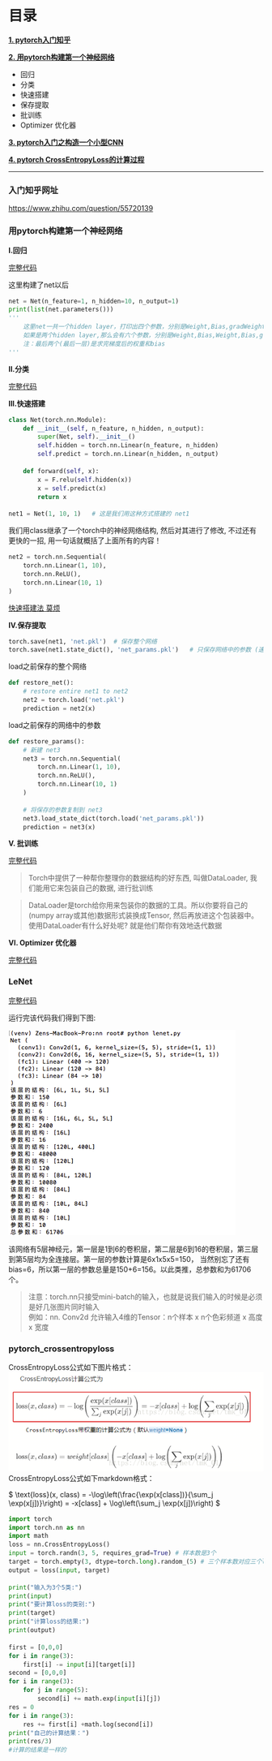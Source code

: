 # 目录

[**1. pytorch入门知乎**](#入门知乎网址)

[**2. 用pytorch构建第一个神经网络**](#用pytorch构建第一个神经网络)

 - 回归
 - 分类
 - 快速搭建
 - 保存提取
 - 批训练
 - Optimizer 优化器

[**3. pytorch入门之构造一个小型CNN**](#lenet)

[**4. pytorch CrossEntropyLoss的计算过程**](#pytorch_crossentropyloss)


---

### 入门知乎网址

https://www.zhihu.com/question/55720139

### 用pytorch构建第一个神经网络

**I.回归**

[完整代码](simple_regression.py)

这里构建了net以后
```python
net = Net(n_feature=1, n_hidden=10, n_output=1)
print(list(net.parameters()))
'''
    这里net一共一个hidden layer，打印出四个参数，分别是Weight,Bias,gradWeight,GradBias
    如果是两个hidden layer,那么会有六个参数，分别是Weight,Bias,Weight,Bias,gradWeight,GradBias
    注：最后两个(最后一层)是求完梯度后的权重和bias
'''
```
**II.分类**

[完整代码](simple_classifier.py)

**III.快速搭建**
```python
class Net(torch.nn.Module):
    def __init__(self, n_feature, n_hidden, n_output):
        super(Net, self).__init__()
        self.hidden = torch.nn.Linear(n_feature, n_hidden)
        self.predict = torch.nn.Linear(n_hidden, n_output)

    def forward(self, x):
        x = F.relu(self.hidden(x))
        x = self.predict(x)
        return x

net1 = Net(1, 10, 1)   # 这是我们用这种方式搭建的 net1
```
我们用class继承了一个torch中的神经网络结构, 然后对其进行了修改, 不过还有更快的一招, 用一句话就概括了上面所有的内容！
```python
net2 = torch.nn.Sequential(
    torch.nn.Linear(1, 10),
    torch.nn.ReLU(),
    torch.nn.Linear(10, 1)
)
```
[快速搭建法 莫烦](https://morvanzhou.github.io/tutorials/machine-learning/torch/3-03-fast-nn/)

**IV.保存提取**
```python
torch.save(net1, 'net.pkl')  # 保存整个网络
torch.save(net1.state_dict(), 'net_params.pkl')   # 只保存网络中的参数 (速度快, 占内存少)
```
load之前保存的整个网络
```python
def restore_net():
    # restore entire net1 to net2
    net2 = torch.load('net.pkl')
    prediction = net2(x)
```
load之前保存的网络中的参数
```python
def restore_params():
    # 新建 net3
    net3 = torch.nn.Sequential(
        torch.nn.Linear(1, 10),
        torch.nn.ReLU(),
        torch.nn.Linear(10, 1)
    )

    # 将保存的参数复制到 net3
    net3.load_state_dict(torch.load('net_params.pkl'))
    prediction = net3(x)
```
**V. 批训练**

[完整代码](batch_train.py)

> Torch中提供了一种帮你整理你的数据结构的好东西, 叫做DataLoader, 我们能用它来包装自己的数据, 进行批训练<br>

> DataLoader是torch给你用来包装你的数据的工具。所以你要将自己的(numpy array或其他)数据形式装换成Tensor, 然后再放进这个包装器中。使用DataLoader有什么好处呢? 就是他们帮你有效地迭代数据<br>


**VI. Optimizer 优化器**

[完整代码](optimizer.py)

### LeNet

[完整代码](lenet.py)

运行完该代码我们得到下图:

![pic1](pic1.png)

该网络有5层神经元，第一层是1到6的卷积层，第二层是6到16的卷积层，第三层到第5层均为全连接层。第一层的参数计算是6x1x5x5=150，
当然别忘了还有bias=6，所以第一层的参数总量是150+6=156。以此类推，总参数和为61706个。

> 注意：torch.nn只接受mini-batch的输入，也就是说我们输入的时候是必须是好几张图片同时输入<br>
> 例如：nn. Conv2d 允许输入4维的Tensor：n个样本 x n个色彩频道 x 高度 x 宽度<br>

### pytorch_crossentropyloss

CrossEntropyLoss公式如下图片格式：<br>
![crossentropyloss_pic](crossentropyloss.png)<br>
CrossEntropyLoss公式如下markdown格式：<br>

$ \text{loss}(x, class) = -\log\left(\frac{\exp(x[class])}{\sum_j \exp(x[j])}\right) = -x[class] + \log\left(\sum_j \exp(x[j])\right) $

```python
import torch
import torch.nn as nn
import math
loss = nn.CrossEntropyLoss()
input = torch.randn(3, 5, requires_grad=True) # 样本数是3个
target = torch.empty(3, dtype=torch.long).random_(5) # 三个样本数对应三个label
output = loss(input, target)

print("输入为3个5类:")
print(input)
print("要计算loss的类别:")
print(target)
print("计算loss的结果:")
print(output)

first = [0,0,0]
for i in range(3):
    first[i] -= input[i][target[i]]
second = [0,0,0]
for i in range(3):
    for j in range(5):
        second[i] += math.exp(input[i][j])
res = 0
for i in range(3):
    res += first[i] +math.log(second[i])
print("自己的计算结果：")
print(res/3)
#计算的结果是一样的
```